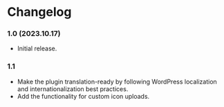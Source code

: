 # Changelog

### 1.0 (2023.10.17)
- Initial release.

### 1.1 
- Make the plugin translation-ready by following WordPress localization and internationalization best practices.
- Add the functionality for custom icon uploads.